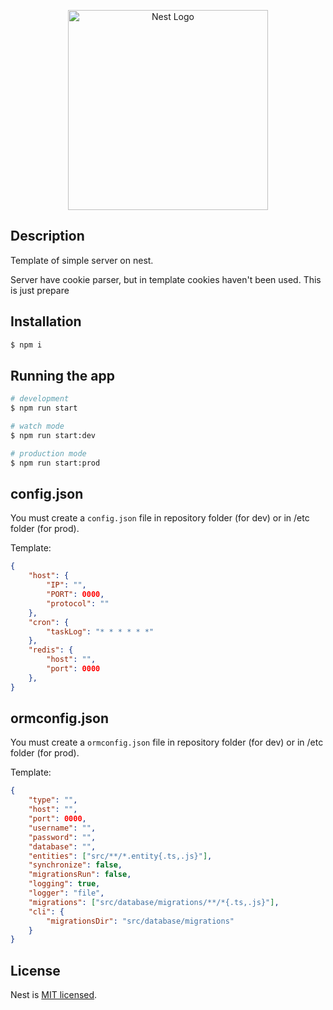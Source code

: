 <p align="center">
  <a href="http://nestjs.com/" target="blank"><img src="https://nestjs.com/img/logo_text.svg" width="320" alt="Nest Logo" /></a>
</p>

## Description

Template of simple server on nest.

Server have cookie parser, but in template cookies haven't been used. This is just prepare

## Installation

```bash
$ npm i
```

## Running the app

```bash
# development
$ npm run start

# watch mode
$ npm run start:dev

# production mode
$ npm run start:prod
```

## config.json

You must create a `config.json` file in repository folder (for dev) or in /etc folder (for prod).

Template:

```json
{
	"host": {
		"IP": "",
		"PORT": 0000,
		"protocol": ""
	},
	"cron": {
		"taskLog": "* * * * * *"
	},
	"redis": {
		"host": "",
		"port": 0000
	},
}
```

## ormconfig.json

You must create a `ormconfig.json` file in repository folder (for dev) or in /etc folder (for prod).

Template:

```json
{
	"type": "",
	"host": "",
	"port": 0000,
	"username": "",
	"password": "",
	"database": "",
	"entities": ["src/**/*.entity{.ts,.js}"],
	"synchronize": false,
	"migrationsRun": false,
	"logging": true,
	"logger": "file",
	"migrations": ["src/database/migrations/**/*{.ts,.js}"],
	"cli": {
		"migrationsDir": "src/database/migrations"
	}
}
```

## License

Nest is [MIT licensed](LICENSE).
